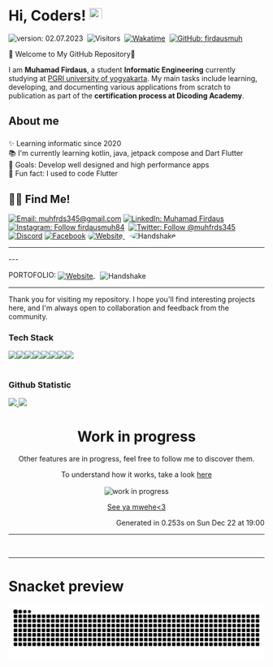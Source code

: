 # Hi, Coders! [<img src="https://media.giphy.com/media/hvRJCLFzcasrR4ia7z/giphy.gif" width="25px" height="25px">](https://firdausmuh.github.io/)

<!--<img src="https://raw.githubusercontent.com/Asmit2952/Asmit2952/master/src/header_.png?token=ATQS65TR7ETTG5RLJUDIDBLBN34HE">-->

![version: 02.07.2023](https://img.shields.io/badge/version-02.07.2023-informational)&nbsp;
![Visitors](https://komarev.com/ghpvc/?username=firdausmuh&style=flat&label=visitors)&nbsp;
[![Wakatime](https://wakatime.com/badge/user/86dab614-3d73-414f-ac95-9d23f118db89.svg)](https://wakatime.com/@firdausmuh)&nbsp;
[![GitHub: firdausmuh](https://img.shields.io/github/followers/firdausmuh?label=follow&style=social)](https://github.com/firdausmuh)&nbsp;

👋 Welcome to My GitHub Repository👋

I am **Muhamad Firdaus**, a student **Informatic Engineering** currently studying at [PGRI university of yogyakarta](https://upy.ac.id/). My main tasks include learning, developing, and documenting various applications from scratch to publication as part of the **certification process at Dicoding Academy**.

<h2 align="left">About me</h2>

###

<p align="left">✨ Learning informatic since 2020<br>📚 I'm currently learning kotlin, java, jetpack compose and Dart Flutter<br>🎯 Goals: Develop well designed and high performance apps<br>🎲 Fun fact: I used to code Flutter</p>

## 🤝🏻 Find Me!
[![Email: muhfrds345@gmail.com](https://img.shields.io/badge/-muhfrds345@gmail.com-D14836?style=flat&logo=Gmail&logoColor=white)](mailto:muhfrds345@gmail.com)
[![LinkedIn: Muhamad Firdaus](https://img.shields.io/badge/-LinkedIn-blue?style=flat&logo=Linkedin&logoColor=white&link=https://www.linkedin.com/in/muhfirdauss/)](https://www.linkedin.com/in/muhfirdauss/)&nbsp;
[![Instagram: Follow firdausmuh84](https://img.shields.io/badge/-Instagram-E4405F?style=flat&logo=Instagram&logoColor=white)](https://www.instagram.com/muhfirdaus84/)&nbsp;
[![Twitter: Follow @muhfrds345](https://img.shields.io/twitter/follow/firdausmuh?style=social)](https://twitter.com/muhfrds345)
[![Discord](https://img.shields.io/badge/Discord-%237289DA.svg?logo=discord&logoColor=white)](htttps://discord.gg/mfirdaus)
[![Facebook](https://img.shields.io/badge/Facebook-%231877F2.svg?logo=Facebook&logoColor=white)](https://www.facebook.com/)
<a href="https://www.figma.com/proto/jRZITY9WP0PYQxayW7EfAG/Portofolio-web?page-id=1%3A2&node-id=4-869&viewport=961%2C866%2C0.49&t=afQySDpaiIrmvrhn-1&scaling=min-zoom&content-scaling=fixed&starting-point-node-id=4%3A869" title="Portfolio">
  <img 
    alt="Website" 
    src="https://img.shields.io/badge/website-f59042?style=for-the-badge&logo=About.me&logoColor=white" 
    height="20" 
    width="100" 
    align="start" 
    style="border-radius: 10px;" 
  />
</a>
<img 
  src="https://raw.githubusercontent.com/Tarikul-Islam-Anik/Animated-Fluent-Emojis/master/Emojis/Hand%20gestures/Handshake.png" 
  alt="Handshake" 
  width="20" 
  height="20" 
  align="start" 
  style="margin-left: 10px; border-radius: 80%;" 
/>
<hr>
---

PORTOFOLIO: 
<a href="https://www.figma.com/proto/jRZITY9WP0PYQxayW7EfAG/Portofolio-web?page-id=1%3A2&node-id=4-869&viewport=961%2C866%2C0.49&t=afQySDpaiIrmvrhn-1&scaling=min-zoom&content-scaling=fixed&starting-point-node-id=4%3A869" title="Portfolio">
  <img alt="Website" src="https://img.shields.io/badge/website-f59042?style=for-the-badge&logo=About.me&logoColor=white" height="30" align="center"/>
</a>
<img src="https://raw.githubusercontent.com/Tarikul-Islam-Anik/Animated-Fluent-Emojis/master/Emojis/Hand%20gestures/Handshake.png" alt="Handshake" width="35" height="35" align="center" style="margin-left: 10px;" /> 
<hr>

<!-- 📚 Sertifikasi Dicoding:
- [Belajar Dasar Memulai Pemrograman untuk Menjadi Pengembang Software](https://www.dicoding.com/certificates/1OP80850QXQK)
- [Pengenalan ke Logika Pemrograman](https://www.dicoding.com/certificates/2VX3J7KKNPYQ)
- [Belajar Dasar Git dan GitHub](https://www.dicoding.com/certificates/53XENREMRXRN)
- [Memulai Pemrograman dengan Kotlin](https://www.dicoding.com/certificates/2VX3JGRD3PYQ)
- [Belajar membuat Aplikasi Android untuk Pemula](https://www.dicoding.com/certificates/EYX4YROOOZDL)
- [Belajar Fundamental Aplikasi Android](https://www.dicoding.com/certificates/EYX4YG615ZDL)
- [Belajar Pengembang Aplikasi Android Intermediete](https://www.dicoding.com/certificates/L4PQ8KY8QZO1)
- [Belajar Prinsip Pemrograman SOLID](https://www.dicoding.com/certificates/2VX365194XYQ)
- [Belajar Membuat Aplikasi Android dengan Jetpack Compose](https://www.dicoding.com/certificates/L4PQ8N37QZO1) -->

Thank you for visiting my repository. I hope you'll find interesting projects here, and I'm always open to collaboration and feedback from the community.

### Tech Stack
  <img align="left" src="https://img.shields.io/badge/git-%23F05033.svg?logo=git&logoColor=white"/>
  <img align="left" src="https://img.shields.io/badge/Android-3DDC84?logo=android&logoColor=white" />
  <img align="left" src="https://img.shields.io/badge/java-%23ED8B00.svg?logo=java&logoColor=white"/>
  <img align="left" src="https://img.shields.io/badge/kotlin-%230095D5.svg?logo=kotlin&logoColor=white"/>
  <img align="left" src="https://img.shields.io/badge/IntelliJIDEA-000000.svg?logo=intellij-idea&logoColor=white"/>
  <img align="left" src="https://img.shields.io/badge/iOS-000000?logo=ios&logoColor=white">
  <img align="left" src="https://img.shields.io/badge/swift-%23FA7343.svg?logo=swift&logoColor=white"/>
  <img align="left" src="https://img.shields.io/badge/Xcode-007ACC??logo=Xcode&logoColor=white"/>
  <br><br>

### Github Statistic
<p align="left">
<a href="https://github.com/firdausmuh">
<img height="170em" src="https://github-readme-stats-eight-theta.vercel.app/api/top-langs/?username=firdausmuh&layout=compact&langs_count=6&theme=buefy"/>
<img height="170em" src="https://github-readme-stats-eight-theta.vercel.app/api?username=firdausmuh&show_icons=true&theme=buefy&include_all_commits=true&count_private=true"/>
</a>
</p>

<h1 align="center">Work in progress</h1>
<p align="center">Other features are in progress, feel free to follow me to discover them.</p>
<p align="center">To understand how it works, take a look <a href="https://github.com/firdausmuh" target="_blank" rel="noreferrer" title="github dynalic readme">here</a></p>
<p align="center">
  <img align="center" src="https://o.charles-chrismann.fr/trigger" alt="work in progress" width="256" />
</p>
<p align="center">
  <a href="https://github.com/firdausmuh">See ya mwehe<3</a>
</p>
<p align="right">Generated in 0.253s on Sun Dec 22 at 19:00</p>

<hr>

<p align="center"><img src="https://i.giphy.com/media/xUA7bewHfD6pAnmxVK/200w.webp" alt="" width="160" /><img src="https://i.giphy.com/media/xUA7bewHfD6pAnmxVK/200w.webp" alt="" width="160" /><img src="https://i.giphy.com/media/xUA7bewHfD6pAnmxVK/200w.webp" alt="" width="160" /><img  src="https://i.giphy.com/media/xUA7bewHfD6pAnmxVK/200w.webp" alt="" width="160" /><img src="https://i.giphy.com/media/xUA7bewHfD6pAnmxVK/200w.webp" alt="" width="160" /></p>

<hr>

<h1 align="left">Snacket preview</h1>
<img align="center" src="https://github.com/fachridantm/fachridantm/blob/output/github-contribution-grid-snake-dark.svg" alt="Snake">



